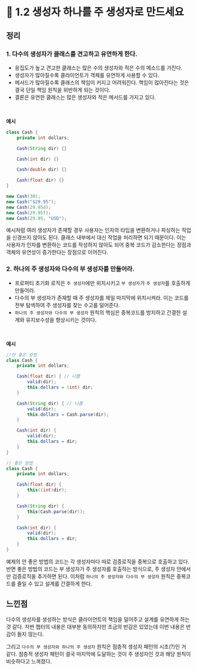 # 📌 1.2 생성자 하나를 주 생성자로 만드세요
## 정리

### 1. 다수의 생성자가 클래스를 견고하고 유연하게 한다.

- 응집도가 높고 견고한 클래스는 많은 수의 생성자와 적은 수의 메소드를 가진다.
- 생성자가 많아질수록 클라이언트가 객체를 유연하게 사용할 수 있다.
- 메서드가 많아질수록 클래스의 책임이 커지고 어려워진다. 책임이 많아진다는 것은 결국 단일 책임 원칙을 위반하게 되는 것이다.
- 결론은 유연한 클래스는 많은 생성자와 적은 메서드를 가지고 있다.

<br>

**예시**

```java
class Cash {
	private int dollars;

	Cash(String dir) {}

	Cash(int dir) {}

	Cash(double dir) {}

	Cash(float dir) {}
}

new Cash(30);
new Cash("$29.95");
new Cash(29.95d);
new Cash(29.95f);
new Cash(29.95, "USD");
```

예시처럼 여러 생성자가 존재할 경우 사용자는 인자의 타입을 변환하거나 파싱하는 작업을 신경쓰지 않아도 된다. 클래스 내부에서 대신 작업을 처리하면 되기 때문이다. 이는 사용자가 인자를 변환하는 코드를 작성하지 않아도 되어 중복 코드가 감소한다는 장점과 객체의 유연성이 증가한다는 장점으로 이어진다.


### 2. 하나의 주 생성자와 다수의 부 생성자를 만들어라.

- 프로퍼티 초기화 로직은 `주 생성자`에만 위치시키고 `부 생성자`가 `주 생성자`를 호출하게 만들어라.
- 다수의 부 생성자가 존재할 때 주 생성자를 제일 마지막에 위치시켜라. 이는 코드를 전부 탐색하여 주 생성자를 찾는 수고를 덜어준다.
- `하나의 주 생성자와 다수의 부 생성자` 원칙의 핵심은 중복코드를 방지하고 간결한 설계와 유지보수성을 향상시키는 것이다.

<br>

**예시**

```java
//안 좋은 방법
class Cash {
	private int dollars;

	Cash(float dir) { // 나쁨
		valid(dir);
		this.dollars = (int) dir;
	}

	Cash(String dir) { // 나쁨
		valid(dir);
		this.dollars = Cash.parse(dir);
	}

	Cash(int dir) {
		valid(dir);
		this.dollars = dir;
	}
}

// 좋은 방법
class Cash {
	private int dollars;

	Cash(float dir) { 
		this((int)dir);
	}

	Cash(String dir) { 
		this(Cash.parse(dir));
	}

	Cash(int dir) {
		valid(dir);		
		this.dollars = dir;
	}
}
```

예제의 안 좋은 방법의 코드는 각 생성자마다 따로 검증로직을 중복으로 호출하고 있다. 반면 좋은 방법의 코드는 부 생성자가 주 생성자를 호출하는 방식으로, 주 생성자 안에서만 검증로직을 추가하면 된다. 이처럼  `하나의 주 생성자와 다수의 부 생성자` 원칙은 중복코드를 줄일 수 있고 설계를 간결하게 한다.

## 느낀점

다수의 생성자를 생성하는 방식은 클라이언트의 책임을 덜어주고 설계를 유연하게 하는 것 같다. 저번 챕터의 내용은 대부분 동의하지만 조금의 반감은 있었는데 이번 내용은 반감이 들지 않는다. 

그리고 `다수의 부 생성자와 하나의 주 생성자` 원칙은 점층적 생성자 패턴의 시초(?)인 거 같다. 점층적 생성자 패턴이 결국 마지막에 도달하는 것이 주 생성자인 것과  해당 원칙이 비슷하다고 느껴졌다.
